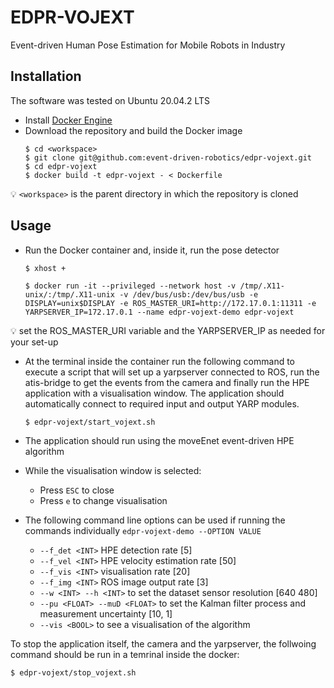 # EDPR-VOJEXT

Event-driven Human Pose Estimation for Mobile Robots in Industry 

## Installation
The software was tested on Ubuntu 20.04.2 LTS

- Install [Docker Engine](https://docs.docker.com/engine/install/ubuntu)
- Download the repository and build the Docker image
    ```shell
    $ cd <workspace>
    $ git clone git@github.com:event-driven-robotics/edpr-vojext.git
    $ cd edpr-vojext
    $ docker build -t edpr-vojext - < Dockerfile
    ```
:bulb: `<workspace>` is the parent directory in which the repository is cloned

## Usage
- Run the Docker container and, inside it, run the pose detector
    ```shell
    $ xhost +
    ```
    ```shell
    $ docker run -it --privileged --network host -v /tmp/.X11-unix/:/tmp/.X11-unix -v /dev/bus/usb:/dev/bus/usb -e DISPLAY=unix$DISPLAY -e ROS_MASTER_URI=http://172.17.0.1:11311 -e YARPSERVER_IP=172.17.0.1 --name edpr-vojext-demo edpr-vojext
    ```
:bulb: set the ROS_MASTER_URI variable and the YARPSERVER_IP as needed for your set-up

- At the terminal inside the container run the following command to execute a script that will set up a yarpserver connected to ROS, run the atis-bridge to get the events from the camera and finally run the HPE application with a visualisation window. The application should automatically connect to required input and output YARP modules.
  ```shell 
  $ edpr-vojext/start_vojext.sh
  ```

- The application should run using the moveEnet event-driven HPE algorithm

- While the visualisation window is selected:
  - Press `ESC` to close
  - Press `e` to change visualisation

- The following command line options can be used if running the commands individually `edpr-vojext-demo --OPTION VALUE`
  - `--f_det <INT>` HPE detection rate [5]
  - `--f_vel <INT>` HPE velocity estimation rate [50]
  - `--f_vis <INT>` visualisation rate [20]
  - `--f_img <INT>` ROS image output rate [3]
  - `--w <INT> --h <INT>` to set the dataset sensor resolution [640 480]
  - `--pu <FLOAT> --muD <FLOAT>` to set the Kalman filter process and measurement uncertainty [10, 1]
  - `--vis <BOOL>` to see a visualisation of the algorithm

To stop the application itself, the camera and the yarpserver, the follwoing command should be run in a temrinal inside the docker:
```shell 
$ edpr-vojext/stop_vojext.sh
```
